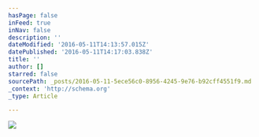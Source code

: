 ```yaml
---
hasPage: false
inFeed: true
inNav: false
description: ''
dateModified: '2016-05-11T14:13:57.015Z'
datePublished: '2016-05-11T14:17:03.838Z'
title: ''
author: []
starred: false
sourcePath: _posts/2016-05-11-5ece56c0-8956-4245-9e76-b92cff4551f9.md
_context: 'http://schema.org'
_type: Article

---
```

![](https://the-grid-user-content.s3-us-west-2.amazonaws.com/f9e61ccb-fc23-47d5-aaa7-570e7d3802d7.jpg)